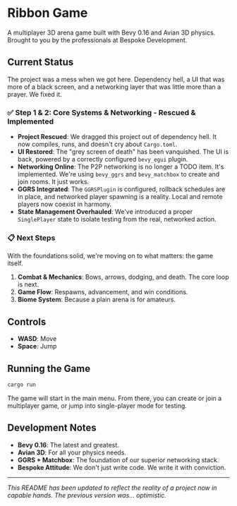 # Ribbon Game

A multiplayer 3D arena game built with Bevy 0.16 and Avian 3D physics. Brought to you by the professionals at Bespoke Development.

## Current Status

The project was a mess when we got here. Dependency hell, a UI that was more of a black screen, and a networking layer that was little more than a prayer. We fixed it.

### ✅ Step 1 & 2: Core Systems & Networking - Rescued & Implemented

-   **Project Rescued**: We dragged this project out of dependency hell. It now compiles, runs, and doesn't cry about `Cargo.toml`.
-   **UI Restored**: The "grey screen of death" has been vanquished. The UI is back, powered by a correctly configured `bevy_egui` plugin.
-   **Networking Online**: The P2P networking is no longer a TODO item. It's implemented. We're using `bevy_ggrs` and `bevy_matchbox` to create and join rooms. It just works.
-   **GGRS Integrated**: The `GGRSPlugin` is configured, rollback schedules are in place, and networked player spawning is a reality. Local and remote players now coexist in harmony.
-   **State Management Overhauled**: We've introduced a proper `SinglePlayer` state to isolate testing from the real, networked action.

### 📋 Next Steps

With the foundations solid, we're moving on to what matters: the game itself.

1.  **Combat & Mechanics**: Bows, arrows, dodging, and death. The core loop is next.
2.  **Game Flow**: Respawns, advancement, and win conditions.
3.  **Biome System**: Because a plain arena is for amateurs.

## Controls

-   **WASD**: Move
-   **Space**: Jump

## Running the Game

```bash
cargo run
```

The game will start in the main menu. From there, you can create or join a multiplayer game, or jump into single-player mode for testing.

## Development Notes

-   **Bevy 0.16**: The latest and greatest.
-   **Avian 3D**: For all your physics needs.
-   **GGRS + Matchbox**: The foundation of our superior networking stack.
-   **Bespoke Attitude**: We don't just write code. We write it with conviction.

***

*This README has been updated to reflect the reality of a project now in capable hands. The previous version was... optimistic.* 